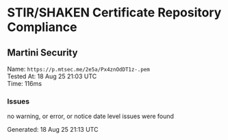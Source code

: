 # STIR/SHAKEN Certificate Repository Compliance

## Martini Security

Name: `https://p.mtsec.me/2e5a/Px4znOdDT1z-.pem`\
Tested At: 18 Aug 25 21:03 UTC\
Time: 116ms

### Issues

no warning, or error, or notice date level issues were found

Generated: 18 Aug 25 21:13 UTC
